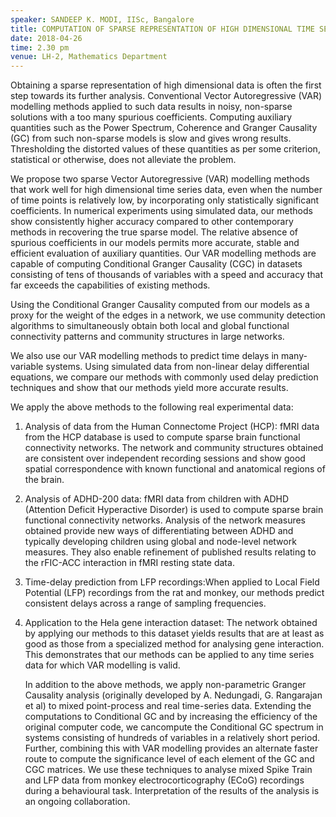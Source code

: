 ```yaml
---
speaker: SANDEEP K. MODI, IISc, Bangalore
title: COMPUTATION OF SPARSE REPRESENTATION OF HIGH DIMENSIONAL TIME SERIES DATE AND EXPERIMENTAL APPLICATIONS
date: 2018-04-26
time: 2.30 pm
venue: LH-2, Mathematics Department
---
```


Obtaining a sparse representation of high dimensional data is often the first step towards its further analysis. Conventional Vector Autoregressive (VAR) modelling methods applied to such data results in
noisy, non-sparse solutions with a too many spurious coefficients. Computing auxiliary quantities such as the Power Spectrum, Coherence and Granger Causality (GC) from such non-sparse models is slow and
gives wrong results. Thresholding the distorted values of these quantities as per some criterion, statistical or otherwise, does not alleviate the problem.

We propose two sparse Vector Autoregressive (VAR) modelling methods that work well for high dimensional time series data, even when the number of time points is relatively low, by incorporating only
statistically significant coefficients. In numerical experiments using simulated data, our methods show consistently higher accuracy compared to other contemporary methods in recovering the true sparse
model. The relative absence of spurious coefficients in our models permits more accurate, stable and efficient evaluation of auxiliary quantities. Our VAR modelling methods are capable of computing
Conditional Granger Causality (CGC) in datasets consisting of tens of thousands of variables with a speed and accuracy that far exceeds the capabilities of existing methods.

Using the Conditional Granger Causality computed from our models as a proxy for the weight of the edges in a network, we use community detection algorithms to simultaneously obtain both local and global
functional connectivity patterns and community structures in large networks.

We also use our VAR modelling methods to predict time delays in many-variable systems. Using simulated data from non-linear delay differential equations, we compare our methods with commonly used delay
prediction techniques and show that our methods yield more accurate results.

We apply the above methods to the following real experimental data:

  1. Analysis of data from the Human Connectome Project (HCP):  fMRI data from the HCP database is used to compute sparse brain functional connectivity networks. The network and community structures obtained
     are consistent over independent recording sessions and show good spatial correspondence with known functional and anatomical regions of the brain.
  2. Analysis of ADHD-200 data:  fMRI data from children with ADHD (Attention Deficit Hyperactive Disorder) is used to compute sparse brain functional connectivity networks. Analysis of the network measures
     obtained provide new ways of differentiating between ADHD and typically developing children using global and node-level network measures. They also enable refinement of published results relating to the
     rFIC-ACC interaction in fMRI resting state data.
  3. Time-delay prediction from LFP recordings:When applied to Local Field Potential (LFP) recordings from the rat and monkey, our methods predict consistent delays across a range of sampling frequencies.
  4. Application to the Hela gene interaction dataset: The network obtained by applying our methods to this dataset yields results that are at least as good as those from a specialized method for analysing
     gene interaction. This demonstrates that our methods can be applied to any time series data for which VAR modelling is valid.

     In addition to the above methods, we apply non-parametric Granger Causality analysis (originally developed by A. Nedungadi, G. Rangarajan et al) to mixed point-process and real time-series data.
     Extending the computations to Conditional GC and by increasing the efficiency of the original computer code, we cancompute the Conditional GC spectrum in systems consisting of hundreds of variables in a
     relatively short period. Further, combining this with VAR modelling provides an alternate faster route to compute the significance level of each element of the GC and CGC matrices. We use these
     techniques to analyse mixed Spike Train and LFP data from monkey electrocorticography (ECoG) recordings during a behavioural task. Interpretation of the results of the analysis is an ongoing
     collaboration.
